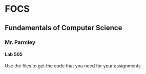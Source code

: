 # FOCS
<h2>Fundamentals of Computer Science</h2>
<h3>Mr. Parmley</h3>
<h4>Lab 505</h4>
<p>Use the files to get the code that you need for your assignments</p>

<source src=" https://www.youtube.com/channel/UCqbHjTl529I-LIuEc-EdSEg?view_as=subscriber">

